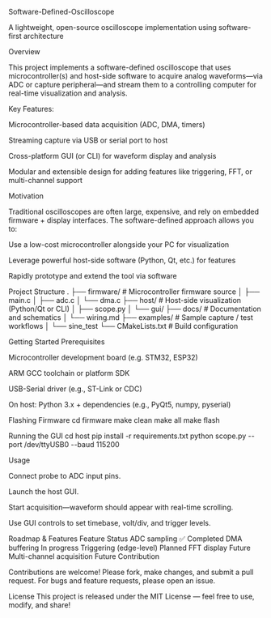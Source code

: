 Software-Defined-Oscilloscope

A lightweight, open-source oscilloscope implementation using software-first architecture

Overview

This project implements a software-defined oscilloscope that uses microcontroller(s) and host-side software to acquire analog waveforms—via ADC or capture peripheral—and stream them to a controlling computer for real-time visualization and analysis.

Key Features:

Microcontroller-based data acquisition (ADC, DMA, timers)

Streaming capture via USB or serial port to host

Cross-platform GUI (or CLI) for waveform display and analysis

Modular and extensible design for adding features like triggering, FFT, or multi-channel support

Motivation

Traditional oscilloscopes are often large, expensive, and rely on embedded firmware + display interfaces. The software-defined approach allows you to:

Use a low-cost microcontroller alongside your PC for visualization

Leverage powerful host-side software (Python, Qt, etc.) for features

Rapidly prototype and extend the tool via software

Project Structure
.
├── firmware/           # Microcontroller firmware source
│   ├── main.c
│   ├── adc.c
│   └── dma.c
├── host/               # Host-side visualization (Python/Qt or CLI)
│   ├── scope.py
│   └── gui/
├── docs/               # Documentation and schematics
│   └── wiring.md
├── examples/           # Sample capture / test workflows
│   └── sine_test
└── CMakeLists.txt      # Build configuration

Getting Started
Prerequisites

Microcontroller development board (e.g. STM32, ESP32)

ARM GCC toolchain or platform SDK

USB-Serial driver (e.g., ST-Link or CDC)

On host: Python 3.x + dependencies (e.g., PyQt5, numpy, pyserial)

Flashing Firmware
cd firmware
make clean
make all
make flash

Running the GUI
cd host
pip install -r requirements.txt
python scope.py --port /dev/ttyUSB0 --baud 115200

Usage

Connect probe to ADC input pins.

Launch the host GUI.

Start acquisition—waveform should appear with real-time scrolling.

Use GUI controls to set timebase, volt/div, and trigger levels.

Roadmap & Features
Feature	Status
ADC sampling	✅ Completed
DMA buffering	In progress
Triggering (edge-level)	Planned
FFT display	Future
Multi-channel acquisition	Future
Contribution

Contributions are welcome! Please fork, make changes, and submit a pull request. For bugs and feature requests, please open an issue.

License
This project is released under the MIT License — feel free to use, modify, and share!

